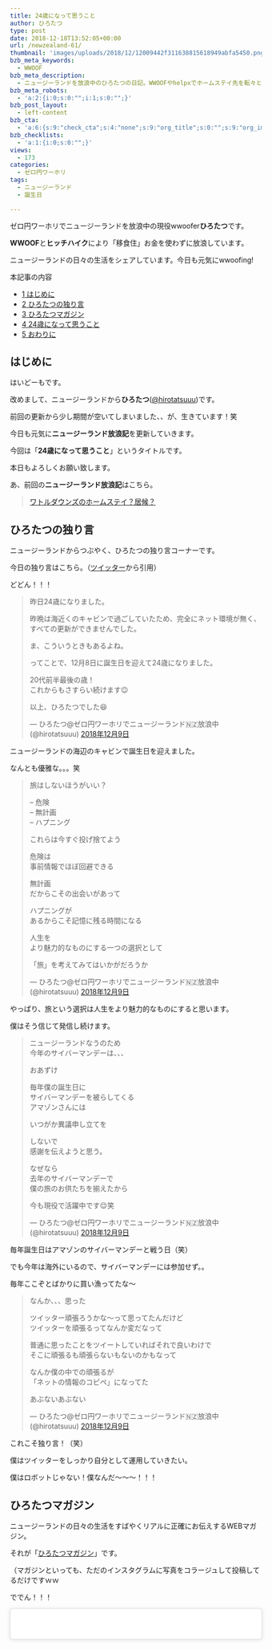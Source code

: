 ```yaml
---
title: 24歳になって思うこと
author: ひろたつ
type: post
date: 2018-12-18T13:52:05+00:00
url: /newzealand-61/
thumbnail: 'images/uploads/2018/12/12009442f311638815618949abfa5450.png?fit=304%2C171&ssl=1'
bzb_meta_keywords:
  - WWOOF
bzb_meta_description:
  - ニュージーランドを放浪中のひろたつの日記。WWOOFやhelpxでホームステイ先を転々とし、ヒッチハイクで移動する。今日も元気にwwoofing!
bzb_meta_robots:
  - 'a:2:{i:0;s:0:"";i:1;s:0:"";}'
bzb_post_layout:
  - left-content
bzb_cta:
  - 'a:6:{s:9:"check_cta";s:4:"none";s:9:"org_title";s:0:"";s:9:"org_image";s:0:"";s:11:"org_content";s:0:"";s:15:"org_button_text";s:0:"";s:14:"org_button_url";s:0:"";}'
bzb_checklists:
  - 'a:1:{i:0;s:0:"";}'
views:
  - 173
categories:
  - ゼロ円ワーホリ
tags:
  - ニュージーランド
  - 誕生日

---
```

ゼロ円ワーホリでニュージーランドを放浪中の現役wwoofer**ひろたつ**です。
  
**WWOOF**と**ヒッチハイク**により「移食住」お金を使わずに放浪しています。
  
ニュージーランドの日々の生活をシェアしています。今日も元気にwwoofing!

<!--more-->

<div id="toc_container" class="toc_transparent no_bullets">
  <p class="toc_title">
    本記事の内容
  </p>
  
  <ul class="toc_list">
    <li>
      <a href="#i"><span class="toc_number toc_depth_1">1</span> はじめに</a>
    </li>
    <li>
      <a href="#i-2"><span class="toc_number toc_depth_1">2</span> ひろたつの独り言</a>
    </li>
    <li>
      <a href="#i-3"><span class="toc_number toc_depth_1">3</span> ひろたつマガジン</a>
    </li>
    <li>
      <a href="#24"><span class="toc_number toc_depth_1">4</span> 24歳になって思うこと</a>
    </li>
    <li>
      <a href="#i-4"><span class="toc_number toc_depth_1">5</span> おわりに</a>
    </li>
  </ul>
</div>

## <span id="i">はじめに</span>

はいどーもです。
  
改めまして、ニュージーランドから**ひろたつ**</a>(<a href="https://twitter.com/hirotatsuuu" rel="noopener" target="_blank">@hirotatsuuu</a>)です。

前回の更新から少し期間が空いてしまいました、、が、生きています！笑

今日も元気に**ニュージーランド放浪記**を更新していきます。

今回は「**24歳になって思うこと**」というタイトルです。

本日もよろしくお願い致します。

あ、前回の**ニュージーランド放浪記**はこちら。

<blockquote class="wp-embedded-content" data-secret="bETU6XcOVn">
  <p>
    <a href="https://hirotatsu.me/newzealand-60/">ワトルダウンズのホームステイ？居候？</a>
  </p>
</blockquote>

<iframe class="wp-embedded-content" sandbox="allow-scripts" security="restricted" style="position: absolute; clip: rect(1px, 1px, 1px, 1px);" src="https://hirotatsu.me/newzealand-60/embed/#?secret=bETU6XcOVn" data-secret="bETU6XcOVn" width="500" height="282" title="&#8220;ワトルダウンズのホームステイ？居候？&#8221; &#8212; 世界のひろたつから" frameborder="0" marginwidth="0" marginheight="0" scrolling="no"></iframe>

## <span id="i-2">ひろたつの独り言</span>

ニュージーランドからつぶやく、ひろたつの独り言コーナーです。

今日の独り言はこちら。（<a href="https://twitter.com/hirotatsuuu" rel="noopener" target="_blank">ツイッター</a>から引用）

どどん！！！

<blockquote class="twitter-tweet" data-lang="ja">
  <p lang="ja" dir="ltr">
    昨日24歳になりました。
  </p>
  
  <p>
    昨晩は海近くのキャビンで過ごしていたため、完全にネット環境が無く、すべての更新ができませんでした。
  </p>
  
  <p>
    ま、こういうときもあるよね。
  </p>
  
  <p>
    ってことで、12月8日に誕生日を迎えて24歳になりました。
  </p>
  
  <p>
    20代前半最後の歳！<br />これからもさすらい続けます😉
  </p>
  
  <p>
    以上、ひろたつでした😆
  </p>
  
  <p>
    &mdash; ひろたつ@ゼロ円ワーホリでニュージーランド🇳🇿放浪中 (@hirotatsuuu) <a href="https://twitter.com/hirotatsuuu/status/1071615431616561153?ref_src=twsrc%5Etfw">2018年12月9日</a>
  </p>
</blockquote>



ニュージーランドの海辺のキャビンで誕生日を迎えました。
  
なんとも優雅な。。。笑

<blockquote class="twitter-tweet" data-lang="ja">
  <p lang="ja" dir="ltr">
    旅はしないほうがいい？
  </p>
  
  <p>
    &#8211; 危険<br />&#8211; 無計画<br />&#8211; ハプニング
  </p>
  
  <p>
    これらは今すぐ投げ捨てよう
  </p>
  
  <p>
    危険は<br />事前情報でほぼ回避できる
  </p>
  
  <p>
    無計画<br />だからこその出会いがあって
  </p>
  
  <p>
    ハプニングが<br />あるからこそ記憶に残る時間になる
  </p>
  
  <p>
    人生を<br />より魅力的なものにする一つの選択として
  </p>
  
  <p>
    「旅」を考えてみてはいかがだろうか
  </p>
  
  <p>
    &mdash; ひろたつ@ゼロ円ワーホリでニュージーランド🇳🇿放浪中 (@hirotatsuuu) <a href="https://twitter.com/hirotatsuuu/status/1071716065934106626?ref_src=twsrc%5Etfw">2018年12月9日</a>
  </p>
</blockquote>



やっぱり、旅という選択は人生をより魅力的なものにすると思います。
  
僕はそう信じて発信し続けます。

<blockquote class="twitter-tweet" data-lang="ja">
  <p lang="ja" dir="ltr">
    ニュージーランドなうのため<br />今年のサイバーマンデーは、、、
  </p>
  
  <p>
    おあずけ
  </p>
  
  <p>
    毎年僕の誕生日に<br />サイバーマンデーを被らしてくる<br />アマゾンさんには
  </p>
  
  <p>
    いつがか異議申し立てを
  </p>
  
  <p>
    しないで<br />感謝を伝えようと思う。
  </p>
  
  <p>
    なぜなら<br />去年のサイバーマンデーで<br />僕の旅のお供たちを揃えたから
  </p>
  
  <p>
    今も現役で活躍中です😌笑
  </p>
  
  <p>
    &mdash; ひろたつ@ゼロ円ワーホリでニュージーランド🇳🇿放浪中 (@hirotatsuuu) <a href="https://twitter.com/hirotatsuuu/status/1071720148334067712?ref_src=twsrc%5Etfw">2018年12月9日</a>
  </p>
</blockquote>



毎年誕生日はアマゾンのサイバーマンデーと戦う日（笑）
  
でも今年は海外にいるので、サイバーマンデーには参加せず。。
  
毎年ここぞとばかりに買い漁ってたな〜

<blockquote class="twitter-tweet" data-lang="ja">
  <p lang="ja" dir="ltr">
    なんか、、、思った
  </p>
  
  <p>
    ツイッター頑張ろうかな〜って思ってたんだけど<br />ツイッターを頑張るってなんか変だなって
  </p>
  
  <p>
    普通に思ったことをツイートしていればそれで良いわけで<br />そこに頑張るも頑張らないもないのかもなって
  </p>
  
  <p>
    なんか僕の中での頑張るが<br />「ネットの情報のコピペ」になってた
  </p>
  
  <p>
    あぶないあぶない
  </p>
  
  <p>
    &mdash; ひろたつ@ゼロ円ワーホリでニュージーランド🇳🇿放浪中 (@hirotatsuuu) <a href="https://twitter.com/hirotatsuuu/status/1071729507541733376?ref_src=twsrc%5Etfw">2018年12月9日</a>
  </p>
</blockquote>



これこそ独り言！（笑）
  
僕はツイッターをしっかり自分として運用していきたい。
  
僕はロボットじゃない！僕なんだ〜〜〜！！！

## <span id="i-3">ひろたつマガジン</span>

ニュージーランドの日々の生活をすばやくリアルに正確にお伝えするWEBマガジン。
  
それが「<a href="https://www.instagram.com/hirotatsu_mag" rel="noopener" target="_blank">ひろたつマガジン</a>」です。
  
（マガジンといっても、ただのインスタグラムに写真をコラージュして投稿してるだけですｗｗ

ででん！！！

<blockquote class="instagram-media" data-instgrm-permalink="https://www.instagram.com/p/BrK-pjeHjKS/?utm_source=ig_embed&utm_medium=loading" data-instgrm-version="12" style=" background:#FFF; border:0; border-radius:3px; box-shadow:0 0 1px 0 rgba(0,0,0,0.5),0 1px 10px 0 rgba(0,0,0,0.15); margin: 1px; max-width:540px; min-width:326px; padding:0; width:99.375%; width:-webkit-calc(100% - 2px); width:calc(100% - 2px);">
  <div style="padding:16px;">
    <a href="https://www.instagram.com/p/BrK-pjeHjKS/?utm_source=ig_embed&utm_medium=loading" style=" background:#FFFFFF; line-height:0; padding:0 0; text-align:center; text-decoration:none; width:100%;" target="_blank"> </p> 
    
    <div style=" display: flex; flex-direction: row; align-items: center;">
      <div style="background-color: #F4F4F4; border-radius: 50%; flex-grow: 0; height: 40px; margin-right: 14px; width: 40px;">
      </div>
      
      <div style="display: flex; flex-direction: column; flex-grow: 1; justify-content: center;">
        <div style=" background-color: #F4F4F4; border-radius: 4px; flex-grow: 0; height: 14px; margin-bottom: 6px; width: 100px;">
        </div>
        
        <div style=" background-color: #F4F4F4; border-radius: 4px; flex-grow: 0; height: 14px; width: 60px;">
        </div>
      </div>
    </div>
    
    <div style="padding: 19% 0;">
    </div>
    
    <div style="display:block; height:50px; margin:0 auto 12px; width:50px;">
      <svg width="50px" height="50px" viewBox="0 0 60 60" version="1.1" xmlns="https://www.w3.org/2000/svg" xmlns:xlink="https://www.w3.org/1999/xlink"><g stroke="none" stroke-width="1" fill="none" fill-rule="evenodd"><g transform="translate(-511.000000, -20.000000)" fill="#000000"><g><path d="M556.869,30.41 C554.814,30.41 553.148,32.076 553.148,34.131 C553.148,36.186 554.814,37.852 556.869,37.852 C558.924,37.852 560.59,36.186 560.59,34.131 C560.59,32.076 558.924,30.41 556.869,30.41 M541,60.657 C535.114,60.657 530.342,55.887 530.342,50 C530.342,44.114 535.114,39.342 541,39.342 C546.887,39.342 551.658,44.114 551.658,50 C551.658,55.887 546.887,60.657 541,60.657 M541,33.886 C532.1,33.886 524.886,41.1 524.886,50 C524.886,58.899 532.1,66.113 541,66.113 C549.9,66.113 557.115,58.899 557.115,50 C557.115,41.1 549.9,33.886 541,33.886 M565.378,62.101 C565.244,65.022 564.756,66.606 564.346,67.663 C563.803,69.06 563.154,70.057 562.106,71.106 C561.058,72.155 560.06,72.803 558.662,73.347 C557.607,73.757 556.021,74.244 553.102,74.378 C549.944,74.521 548.997,74.552 541,74.552 C533.003,74.552 532.056,74.521 528.898,74.378 C525.979,74.244 524.393,73.757 523.338,73.347 C521.94,72.803 520.942,72.155 519.894,71.106 C518.846,70.057 518.197,69.06 517.654,67.663 C517.244,66.606 516.755,65.022 516.623,62.101 C516.479,58.943 516.448,57.996 516.448,50 C516.448,42.003 516.479,41.056 516.623,37.899 C516.755,34.978 517.244,33.391 517.654,32.338 C518.197,30.938 518.846,29.942 519.894,28.894 C520.942,27.846 521.94,27.196 523.338,26.654 C524.393,26.244 525.979,25.756 528.898,25.623 C532.057,25.479 533.004,25.448 541,25.448 C548.997,25.448 549.943,25.479 553.102,25.623 C556.021,25.756 557.607,26.244 558.662,26.654 C560.06,27.196 561.058,27.846 562.106,28.894 C563.154,29.942 563.803,30.938 564.346,32.338 C564.756,33.391 565.244,34.978 565.378,37.899 C565.522,41.056 565.552,42.003 565.552,50 C565.552,57.996 565.522,58.943 565.378,62.101 M570.82,37.631 C570.674,34.438 570.167,32.258 569.425,30.349 C568.659,28.377 567.633,26.702 565.965,25.035 C564.297,23.368 562.623,22.342 560.652,21.575 C558.743,20.834 556.562,20.326 553.369,20.18 C550.169,20.033 549.148,20 541,20 C532.853,20 531.831,20.033 528.631,20.18 C525.438,20.326 523.257,20.834 521.349,21.575 C519.376,22.342 517.703,23.368 516.035,25.035 C514.368,26.702 513.342,28.377 512.574,30.349 C511.834,32.258 511.326,34.438 511.181,37.631 C511.035,40.831 511,41.851 511,50 C511,58.147 511.035,59.17 511.181,62.369 C511.326,65.562 511.834,67.743 512.574,69.651 C513.342,71.625 514.368,73.296 516.035,74.965 C517.703,76.634 519.376,77.658 521.349,78.425 C523.257,79.167 525.438,79.673 528.631,79.82 C531.831,79.965 532.853,80.001 541,80.001 C549.148,80.001 550.169,79.965 553.369,79.82 C556.562,79.673 558.743,79.167 560.652,78.425 C562.623,77.658 564.297,76.634 565.965,74.965 C567.633,73.296 568.659,71.625 569.425,69.651 C570.167,67.743 570.674,65.562 570.82,62.369 C570.966,59.17 571,58.147 571,50 C571,41.851 570.966,40.831 570.82,37.631"></path></g></g></g></svg>
    </div>
    
    <div style="padding-top: 8px;">
      <div style=" color:#3897f0; font-family:Arial,sans-serif; font-size:14px; font-style:normal; font-weight:550; line-height:18px;">
        View this post on Instagram
      </div>
    </div>
    
    <div style="padding: 12.5% 0;">
    </div>
    
    <div style="display: flex; flex-direction: row; margin-bottom: 14px; align-items: center;">
      <div>
        <div style="background-color: #F4F4F4; border-radius: 50%; height: 12.5px; width: 12.5px; transform: translateX(0px) translateY(7px);">
        </div>
        
        <div style="background-color: #F4F4F4; height: 12.5px; transform: rotate(-45deg) translateX(3px) translateY(1px); width: 12.5px; flex-grow: 0; margin-right: 14px; margin-left: 2px;">
        </div>
        
        <div style="background-color: #F4F4F4; border-radius: 50%; height: 12.5px; width: 12.5px; transform: translateX(9px) translateY(-18px);">
        </div>
      </div>
      
      <div style="margin-left: 8px;">
        <div style=" background-color: #F4F4F4; border-radius: 50%; flex-grow: 0; height: 20px; width: 20px;">
        </div>
        
        <div style=" width: 0; height: 0; border-top: 2px solid transparent; border-left: 6px solid #f4f4f4; border-bottom: 2px solid transparent; transform: translateX(16px) translateY(-4px) rotate(30deg)">
        </div>
      </div>
      
      <div style="margin-left: auto;">
        <div style=" width: 0px; border-top: 8px solid #F4F4F4; border-right: 8px solid transparent; transform: translateY(16px);">
        </div>
        
        <div style=" background-color: #F4F4F4; flex-grow: 0; height: 12px; width: 16px; transform: translateY(-4px);">
        </div>
        
        <div style=" width: 0; height: 0; border-top: 8px solid #F4F4F4; border-left: 8px solid transparent; transform: translateY(-4px) translateX(8px);">
        </div>
      </div>
    </div>
    
    <div style="display: flex; flex-direction: column; flex-grow: 1; justify-content: center; margin-bottom: 24px;">
      <div style=" background-color: #F4F4F4; border-radius: 4px; flex-grow: 0; height: 14px; margin-bottom: 6px; width: 224px;">
      </div>
      
      <div style=" background-color: #F4F4F4; border-radius: 4px; flex-grow: 0; height: 14px; width: 144px;">
      </div>
    </div>
    
    <p>
      </a>
    </p>
    
    <p style=" color:#c9c8cd; font-family:Arial,sans-serif; font-size:14px; line-height:17px; margin-bottom:0; margin-top:8px; overflow:hidden; padding:8px 0 7px; text-align:center; text-overflow:ellipsis; white-space:nowrap;">
      <a href="https://www.instagram.com/p/BrK-pjeHjKS/?utm_source=ig_embed&utm_medium=loading" style=" color:#c9c8cd; font-family:Arial,sans-serif; font-size:14px; font-style:normal; font-weight:normal; line-height:17px; text-decoration:none;" target="_blank">ひろたつマガジンさん(@hirotatsu_mag)がシェアした投稿</a> &#8211; <time style=" font-family:Arial,sans-serif; font-size:14px; line-height:17px;" datetime="2018-12-09T15:26:02+00:00">2018年12月月9日午前7時26分PST</time>
    </p></div> </blockquote> 
    
    <p>
    </p>
    
    <blockquote class="instagram-media" data-instgrm-permalink="https://www.instagram.com/p/BrK-syfHwUO/?utm_source=ig_embed&utm_medium=loading" data-instgrm-version="12" style=" background:#FFF; border:0; border-radius:3px; box-shadow:0 0 1px 0 rgba(0,0,0,0.5),0 1px 10px 0 rgba(0,0,0,0.15); margin: 1px; max-width:540px; min-width:326px; padding:0; width:99.375%; width:-webkit-calc(100% - 2px); width:calc(100% - 2px);">
      <div style="padding:16px;">
        <a href="https://www.instagram.com/p/BrK-syfHwUO/?utm_source=ig_embed&utm_medium=loading" style=" background:#FFFFFF; line-height:0; padding:0 0; text-align:center; text-decoration:none; width:100%;" target="_blank"> </p> 
        
        <div style=" display: flex; flex-direction: row; align-items: center;">
          <div style="background-color: #F4F4F4; border-radius: 50%; flex-grow: 0; height: 40px; margin-right: 14px; width: 40px;">
          </div>
          
          <div style="display: flex; flex-direction: column; flex-grow: 1; justify-content: center;">
            <div style=" background-color: #F4F4F4; border-radius: 4px; flex-grow: 0; height: 14px; margin-bottom: 6px; width: 100px;">
            </div>
            
            <div style=" background-color: #F4F4F4; border-radius: 4px; flex-grow: 0; height: 14px; width: 60px;">
            </div>
          </div>
        </div>
        
        <div style="padding: 19% 0;">
        </div>
        
        <div style="display:block; height:50px; margin:0 auto 12px; width:50px;">
          <svg width="50px" height="50px" viewBox="0 0 60 60" version="1.1" xmlns="https://www.w3.org/2000/svg" xmlns:xlink="https://www.w3.org/1999/xlink"><g stroke="none" stroke-width="1" fill="none" fill-rule="evenodd"><g transform="translate(-511.000000, -20.000000)" fill="#000000"><g><path d="M556.869,30.41 C554.814,30.41 553.148,32.076 553.148,34.131 C553.148,36.186 554.814,37.852 556.869,37.852 C558.924,37.852 560.59,36.186 560.59,34.131 C560.59,32.076 558.924,30.41 556.869,30.41 M541,60.657 C535.114,60.657 530.342,55.887 530.342,50 C530.342,44.114 535.114,39.342 541,39.342 C546.887,39.342 551.658,44.114 551.658,50 C551.658,55.887 546.887,60.657 541,60.657 M541,33.886 C532.1,33.886 524.886,41.1 524.886,50 C524.886,58.899 532.1,66.113 541,66.113 C549.9,66.113 557.115,58.899 557.115,50 C557.115,41.1 549.9,33.886 541,33.886 M565.378,62.101 C565.244,65.022 564.756,66.606 564.346,67.663 C563.803,69.06 563.154,70.057 562.106,71.106 C561.058,72.155 560.06,72.803 558.662,73.347 C557.607,73.757 556.021,74.244 553.102,74.378 C549.944,74.521 548.997,74.552 541,74.552 C533.003,74.552 532.056,74.521 528.898,74.378 C525.979,74.244 524.393,73.757 523.338,73.347 C521.94,72.803 520.942,72.155 519.894,71.106 C518.846,70.057 518.197,69.06 517.654,67.663 C517.244,66.606 516.755,65.022 516.623,62.101 C516.479,58.943 516.448,57.996 516.448,50 C516.448,42.003 516.479,41.056 516.623,37.899 C516.755,34.978 517.244,33.391 517.654,32.338 C518.197,30.938 518.846,29.942 519.894,28.894 C520.942,27.846 521.94,27.196 523.338,26.654 C524.393,26.244 525.979,25.756 528.898,25.623 C532.057,25.479 533.004,25.448 541,25.448 C548.997,25.448 549.943,25.479 553.102,25.623 C556.021,25.756 557.607,26.244 558.662,26.654 C560.06,27.196 561.058,27.846 562.106,28.894 C563.154,29.942 563.803,30.938 564.346,32.338 C564.756,33.391 565.244,34.978 565.378,37.899 C565.522,41.056 565.552,42.003 565.552,50 C565.552,57.996 565.522,58.943 565.378,62.101 M570.82,37.631 C570.674,34.438 570.167,32.258 569.425,30.349 C568.659,28.377 567.633,26.702 565.965,25.035 C564.297,23.368 562.623,22.342 560.652,21.575 C558.743,20.834 556.562,20.326 553.369,20.18 C550.169,20.033 549.148,20 541,20 C532.853,20 531.831,20.033 528.631,20.18 C525.438,20.326 523.257,20.834 521.349,21.575 C519.376,22.342 517.703,23.368 516.035,25.035 C514.368,26.702 513.342,28.377 512.574,30.349 C511.834,32.258 511.326,34.438 511.181,37.631 C511.035,40.831 511,41.851 511,50 C511,58.147 511.035,59.17 511.181,62.369 C511.326,65.562 511.834,67.743 512.574,69.651 C513.342,71.625 514.368,73.296 516.035,74.965 C517.703,76.634 519.376,77.658 521.349,78.425 C523.257,79.167 525.438,79.673 528.631,79.82 C531.831,79.965 532.853,80.001 541,80.001 C549.148,80.001 550.169,79.965 553.369,79.82 C556.562,79.673 558.743,79.167 560.652,78.425 C562.623,77.658 564.297,76.634 565.965,74.965 C567.633,73.296 568.659,71.625 569.425,69.651 C570.167,67.743 570.674,65.562 570.82,62.369 C570.966,59.17 571,58.147 571,50 C571,41.851 570.966,40.831 570.82,37.631"></path></g></g></g></svg>
        </div>
        
        <div style="padding-top: 8px;">
          <div style=" color:#3897f0; font-family:Arial,sans-serif; font-size:14px; font-style:normal; font-weight:550; line-height:18px;">
            View this post on Instagram
          </div>
        </div>
        
        <div style="padding: 12.5% 0;">
        </div>
        
        <div style="display: flex; flex-direction: row; margin-bottom: 14px; align-items: center;">
          <div>
            <div style="background-color: #F4F4F4; border-radius: 50%; height: 12.5px; width: 12.5px; transform: translateX(0px) translateY(7px);">
            </div>
            
            <div style="background-color: #F4F4F4; height: 12.5px; transform: rotate(-45deg) translateX(3px) translateY(1px); width: 12.5px; flex-grow: 0; margin-right: 14px; margin-left: 2px;">
            </div>
            
            <div style="background-color: #F4F4F4; border-radius: 50%; height: 12.5px; width: 12.5px; transform: translateX(9px) translateY(-18px);">
            </div>
          </div>
          
          <div style="margin-left: 8px;">
            <div style=" background-color: #F4F4F4; border-radius: 50%; flex-grow: 0; height: 20px; width: 20px;">
            </div>
            
            <div style=" width: 0; height: 0; border-top: 2px solid transparent; border-left: 6px solid #f4f4f4; border-bottom: 2px solid transparent; transform: translateX(16px) translateY(-4px) rotate(30deg)">
            </div>
          </div>
          
          <div style="margin-left: auto;">
            <div style=" width: 0px; border-top: 8px solid #F4F4F4; border-right: 8px solid transparent; transform: translateY(16px);">
            </div>
            
            <div style=" background-color: #F4F4F4; flex-grow: 0; height: 12px; width: 16px; transform: translateY(-4px);">
            </div>
            
            <div style=" width: 0; height: 0; border-top: 8px solid #F4F4F4; border-left: 8px solid transparent; transform: translateY(-4px) translateX(8px);">
            </div>
          </div>
        </div>
        
        <div style="display: flex; flex-direction: column; flex-grow: 1; justify-content: center; margin-bottom: 24px;">
          <div style=" background-color: #F4F4F4; border-radius: 4px; flex-grow: 0; height: 14px; margin-bottom: 6px; width: 224px;">
          </div>
          
          <div style=" background-color: #F4F4F4; border-radius: 4px; flex-grow: 0; height: 14px; width: 144px;">
          </div>
        </div>
        
        <p>
          </a>
        </p>
        
        <p style=" color:#c9c8cd; font-family:Arial,sans-serif; font-size:14px; line-height:17px; margin-bottom:0; margin-top:8px; overflow:hidden; padding:8px 0 7px; text-align:center; text-overflow:ellipsis; white-space:nowrap;">
          <a href="https://www.instagram.com/p/BrK-syfHwUO/?utm_source=ig_embed&utm_medium=loading" style=" color:#c9c8cd; font-family:Arial,sans-serif; font-size:14px; font-style:normal; font-weight:normal; line-height:17px; text-decoration:none;" target="_blank">ひろたつマガジンさん(@hirotatsu_mag)がシェアした投稿</a> &#8211; <time style=" font-family:Arial,sans-serif; font-size:14px; line-height:17px;" datetime="2018-12-09T15:26:29+00:00">2018年12月月9日午前7時26分PST</time>
        </p></div> </blockquote> 
        
        <p>
        </p>
        
        <p>
          このね。<br /> 優雅な24歳の誕生日を迎えました〜笑
        </p>
        
        <p>
          もう、、本当にいま滞在しているところのご夫婦には感謝してもしきれない。。<br /> なんでこんなに優しいんだ。。。<br /> そう感じながら、ニュージーランドの海辺に座って空を見上げ、満天の星空が目に飛び込んできて、そのまま今までの24年間を振り返り、そしてこれからどうしていくかと考えているうちに、誕生日は過ぎ去っていました、、、笑
        </p>
        
        <p>
          海外で迎える誕生日は人生二度目！（一度目は22歳の誕生日をハワイで迎えました笑）<br /> やっぱり、、日本で友達に囲まれて迎える誕生日とはひと味もふた味も、み味？も違う。。。
        </p>
        
        <p>
          楽しむ誕生日というよりは、思考を巡らす誕生日になりました。
        </p>
        
        <p>
          24の年も、今までと同様自分らしく活動を続け、そしてより一層の飛躍をしていければと思います。
        </p>
        
        <p>
          フォローお待ちしてます😉<br /> 👉<a href="https://www.instagram.com/hirotatsu_mag" rel="noopener" target="_blank">ひろたつマガジン</a>
        </p>
        
        <p>
          あ、こちらもよければぜひぜひ〜<br /> 👉<a href="https://www.instagram.com/hirotatsuuuu" rel="noopener" target="_blank">世界のひろたつから</a>
        </p>
        
        <h2>
          <span id="24">24歳になって思うこと</span>
        </h2>
        
        <p>
          ここからが本題？です。
        </p>
        
        <p>
          24歳になって思うことです。
        </p>
        
        <p>
          まず、
        </p>
        
        <p>
          12月8日で24歳になりました！！！笑
        </p>
        
        <p>
          誕生日は上に書いたとおり、海辺のキャビンで迎えました。<br /> 今滞在しているご夫婦に連れて行って頂いて、、もう感謝感謝の誕生日です。
        </p>
        
        <p>
          そして、
        </p>
        
        <p>
          ブログの更新が遅くなっているのは、ネット環境の問題です！<br /> 僕はSIMを持っていなくて、Wifiのみで生活しているので、Wifi環境のないところではなんもできないのです。涙<br /> というわけで、Wifi環境に依存しながらの更新となっています。。
        </p>
        
        <p>
          というお話はさておき、
        </p>
        
        <p>
          24歳になって思うこと。
        </p>
        
        <p>
          とりあえず、<br /> ニュージーランドは今夏なので、誕生日は丸一日海でプカプカ浮いていました。笑
        </p>
        
        <p>
          夜はニュージーの星空を眺めていました。
        </p>
        
        <p>
          そして夜空を眺めながら、、、今までの自分を振り返りました。。
        </p>
        
        <p>
          思い返すと、去年の誕生日はまったくちがっていました。
        </p>
        
        <p>
          東京のITの会社でエンジニアとして会社員をしていました。<br /> 会社の人達から大量のラムネを頂いた記憶が、、、笑<br /> 夜はともだちの家で騒ぎすぎて、、警察に怒られた記憶が、、、笑
        </p>
        
        <p>
          今年とは全然違いますね笑
        </p>
        
        <p>
          そして、
        </p>
        
        <p>
          5年前の19歳の誕生日の日。
        </p>
        
        <p>
          その時は
        </p>
        
        <p>
          「あ、後一年で10代が終わる。」<br /> 「10代最後の年だ。」
        </p>
        
        <p>
          と感じていました。
        </p>
        
        <p>
          今回も、
        </p>
        
        <p>
          「あ、後一年で20代前半が終わる。」<br /> 「20代前半最後の年だ。」
        </p>
        
        <p>
          と感じました。
        </p>
        
        <p>
          あれから5年の歳月が経ったんですね。。
        </p>
        
        <p>
          これこそ
        </p>
        
        <p>
          「光陰矢の如し」
        </p>
        
        <p>
          時間が過ぎるのはとても早いなと身にしみて感じました。
        </p>
        
        <p>
          そして、時間の大切さを考えました。。
        </p>
        
        <p>
          「時間って大切だな〜」
        </p>
        
        <p>
          「人生は有限なんだな〜」
        </p>
        
        <p>
          「僕もいつかは死ぬのか〜」
        </p>
        
        <p>
          そして、、<br /> 最終的に行き着いた答えは
        </p>
        
        <p>
          「笑顔で生きよう」
        </p>
        
        <p>
          そう思いました。
        </p>
        
        <p>
          残された限られた時間をイライラしてたり、不機嫌だったり、嫌なことをずっとしているのはもったいないなと感じ、どうせなら笑顔で自分らしく楽しく元気に生きたいな！って思ったんです。
        </p>
        
        <p>
          そんなことをニュージーの星空を見上げながら考えていると、
        </p>
        
        <p>
          いつのまにやら誕生日は終わっていました。
        </p>
        
        <p>
          やっぱり時間が過ぎるのは早い。。光陰矢の如し。。。
        </p>
        
        <p>
          というわけで、24歳になって思うこと。
        </p>
        
        <p>
          「光陰矢の如し」
        </p>
        
        <p>
          「笑顔で生きよう」
        </p>
        
        <p>
          この2つですね。
        </p>
        
        <p>
          これからも僕は僕らしく情報を発信し続けて、行動をし続けて、生きていこうと思います！<br /> どうぞよろしくおねがいします。
        </p>
        
        <h2>
          <span id="i-4">おわりに</span>
        </h2>
        
        <p>
          てな感じで、いつもとは一風変わったニュージーランド放浪記になりました。<br /> 特に形式を決めているつもりはないので、気ままにこんな感じでつらつらと思ったことを書くときもあります〜笑<br /> そのへんは、、暖かく見守って下さい！！笑
        </p>
        
        <p>
          以上、<span style="color: blue; font-weight: bold;">ゼロ円ワーホリでニュージーランドを放浪</span>している<strong>ひろたつ</strong></a>(<a href="https://twitter.com/hirotatsuuu" rel="noopener" target="_blank">@hirotatsuuu</a>)でした。
        </p>
        
        <p>
          最後まで読んでくださり、ありがとうございました。<br /> 僕のニュージーランド放浪はこれからも続きます。<br /> なので、次回の<strong>ニュージーランド放浪記</strong>もぜひ見てくださいな〜<br /> コメント等もお待ちしてます😉
        </p>
        
        <hr />
        
        <p>
          「世界のひろたつから」では、ニュージーランド放浪記以外にも様々な記事を公開しています。<br /> 興味がありましたら、何かの参考にしてください。
        </p>
        
        <p>
          僕がニュージーランドを放浪している理由は<strong>英語</strong>のためです。
        </p>
        
        <blockquote class="wp-embedded-content" data-secret="ceJUf0jQ2O">
          <p>
            <a href="https://hirotatsu.me/why-english-speaking/">なぜ僕が英語を喋れるようになりたいのか？</a>
          </p>
        </blockquote>
        
        <p>
          <iframe class="wp-embedded-content" sandbox="allow-scripts" security="restricted" style="position: absolute; clip: rect(1px, 1px, 1px, 1px);" src="https://hirotatsu.me/why-english-speaking/embed/#?secret=ceJUf0jQ2O" data-secret="ceJUf0jQ2O" width="500" height="282" title="&#8220;なぜ僕が英語を喋れるようになりたいのか？&#8221; &#8212; 世界のひろたつから" frameborder="0" marginwidth="0" marginheight="0" scrolling="no"></iframe>
        </p>
        
        <p>
          WWOOFってなーに？という方はこちらの記事をチェック。
        </p>
        
        <blockquote class="wp-embedded-content" data-secret="CDNQAo9nxC">
          <p>
            <a href="https://hirotatsu.me/wwoof-nz/">ニュージーランドでWWOOFを使ってホームステイしてみた</a>
          </p>
        </blockquote>
        
        <p>
          <iframe class="wp-embedded-content" sandbox="allow-scripts" security="restricted" style="position: absolute; clip: rect(1px, 1px, 1px, 1px);" src="https://hirotatsu.me/wwoof-nz/embed/#?secret=CDNQAo9nxC" data-secret="CDNQAo9nxC" width="500" height="282" title="&#8220;ニュージーランドでWWOOFを使ってホームステイしてみた&#8221; &#8212; 世界のひろたつから" frameborder="0" marginwidth="0" marginheight="0" scrolling="no"></iframe>
        </p>
        
        <div style="font-size: 0px; height: 0px; line-height: 0px; margin: 0; padding: 0; clear: both;">
        </div>
